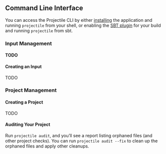 ## Command Line Interface

You can access the Projectile CLI by either [installing](???.md) the application and running `projectile` from your shell, or enabling the [SBT plugin](???.md) for your build and running `projectile` from sbt.

### Input Management

#### TODO

#### Creating an Input
TODO

### Project Management

#### Creating a Project
TODO

#### Auditing Your Project
Run `projectile audit`, and you’ll see a report listing orphaned files (and other project checks). You can run `projectile audit --fix` to clean up the orphaned files and apply other cleanups.
